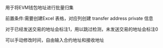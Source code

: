 用于将EVM钱包地址进行批量归集

前置条件:需要创建Excel 表格，对应列创建 transfer address  private 信息

对于已经发送交易的地址会标注1，用以跳过检测，未发送交易的地址会标注0

可以手动修改时间，自由输入合约地址和接收地址
